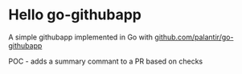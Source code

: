 # Hello go-githubapp

A simple githubapp implemented in Go with [github.com/palantir/go-githubapp](https://github.com/palantir/go-githubapp)

POC - adds a summary commant to a PR based on checks
